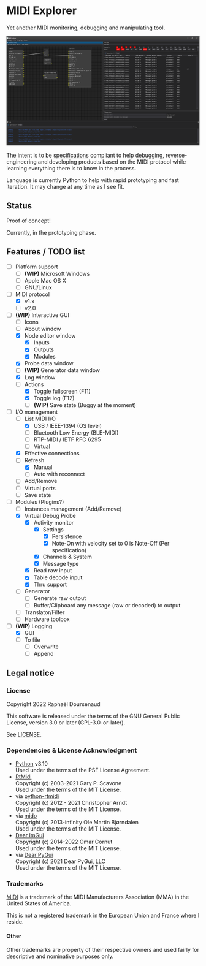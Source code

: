 MIDI Explorer
=============

Yet another MIDI monitoring, debugging and manipulating tool.

![GUI](GUIwithmonitortitles.png)

The intent is to be [specifications](https://www.midi.org/specifications) compliant to help debugging,
reverse-engineering and developing products based on the MIDI protocol while learning everything there is to know in the
process.

Language is currently Python to help with rapid prototyping and fast iteration. It may change at any time as I see fit.


Status
------

Proof of concept!

Currently, in the prototyping phase.


Features / TODO list
--------------------

- [ ] Platform support
  - [ ] **(WIP)** Microsoft Windows
  - [ ] Apple Mac OS X
  - [ ] GNU/Linux
- [ ] MIDI protocol
  - [x] v1.x
  - [ ] v2.0
- [ ] **(WIP)** Interactive GUI
  - [ ] Icons
  - [ ] About window
  - [X] Node editor window
    - [X] Inputs
    - [X] Outputs
    - [x] Modules
  - [x] Probe data window
  - [ ] **(WIP)** Generator data window
  - [x] Log window
  - [ ] Actions
    - [x] Toggle fullscreen (F11)
    - [x] Toggle log (F12)
    - [ ] **(WIP)** Save state (Buggy at the moment)
- [ ] I/O management
  - [ ] List MIDI I/O
    - [x] USB / IEEE-1394 (OS level)
    - [ ] Bluetooth Low Energy (BLE-MIDI)
    - [ ] RTP-MIDI / IETF RFC 6295
    - [ ] Virtual
  - [X] Effective connections
  - [ ] Refresh
    - [X] Manual
    - [ ] Auto with reconnect
  - [ ] Add/Remove
  - [ ] Virtual ports
  - [ ] Save state
- [ ] Modules (Plugins?)
  - [ ] Instances management (Add/Remove)
  - [x] Virtual Debug Probe
    - [x] Activity monitor
      - [x] Settings
        - [x] Persistence
        - [x] Note-On with velocity set to 0 is Note-Off (Per specification)
      - [x] Channels & System
      - [x] Message type
    - [x] Read raw input
    - [x] Table decode input
    - [x] Thru support
  - [ ] Generator
    - [ ] Generate raw output
    - [ ] Buffer/Clipboard any message (raw or decoded) to output
  - [ ] Translator/Filter
  - [ ] Hardware toolbox
- [ ] **(WIP)** Logging
  - [x] GUI
  - [ ] To file
    - [ ] Overwrite
    - [ ] Append

Legal notice
------------

### License

Copyright 2022 Raphaël Doursenaud

This software is released under the terms of the GNU General Public License, version 3.0 or later (GPL-3.0-or-later).

See [LICENSE](LICENSE).

### Dependencies & License Acknowledgment

- [Python](https://python.org) v3.10  
  Used under the terms of the PSF License Agreement.
- [RtMidi](https://github.com/thestk/rtmidi)  
  Copyright (c) 2003-2021 Gary P. Scavone  
  Used under the terms of the MIT License.
- via [python-rtmidi](https://github.com/SpotlightKid/python-rtmidi)  
  Copyright (c) 2012 - 2021 Christopher Arndt  
  Used under the terms of the MIT License.
- via [mido](https://github.com/mido/mido)  
  Copyright (c) 2013-infinity Ole Martin Bjørndalen    
  Used under the terms of the MIT License.
- [Dear ImGui](https://github.com/ocornut/imgui)  
  Copyright (c) 2014-2022 Omar Cornut  
  Used under the terms of the MIT License.
- via [Dear PyGui](https://github.com/hoffstadt/DearPyGui)  
  Copyright (c) 2021 Dear PyGui, LLC  
  Used under the terms of the MIT License.

### Trademarks

[MIDI](https://midi.org) is a trademark of the MIDI Manufacturers Association (MMA) in the United States of America.

This is not a registered trademark in the European Union and France where I reside.

#### Other

Other trademarks are property of their respective owners and used fairly for descriptive and nominative purposes only.
